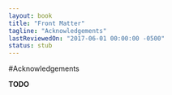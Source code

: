 ```yaml
---
layout: book
title: "Front Matter"
tagline: "Acknowledgements"
lastReviewedOn: "2017-06-01 00:00:00 -0500"
status: stub
---
```


#Acknowledgements

**TODO**
